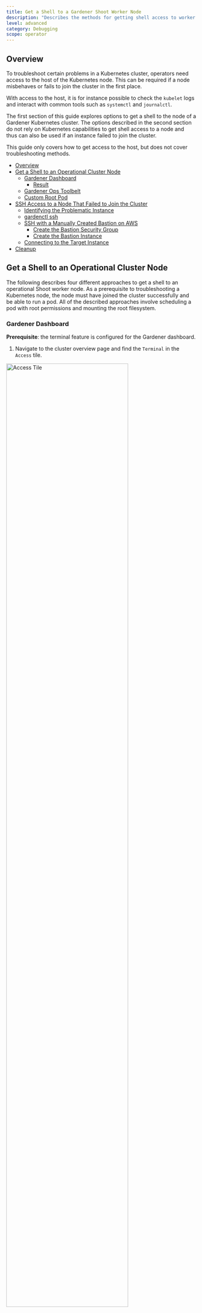 ```yaml
---
title: Get a Shell to a Gardener Shoot Worker Node
description: "Describes the methods for getting shell access to worker nodes"
level: advanced
category: Debugging
scope: operator
---
```


## Overview

To troubleshoot certain problems in a Kubernetes cluster, operators need access to the host of the Kubernetes node. This can be required if a node misbehaves or fails to join the cluster in the first place.

With access to the host, it is for instance possible to check the `kubelet` logs and interact with common tools such as `systemctl` and `journalctl`.

The first section of this guide explores options to get a shell to the node of a Gardener Kubernetes cluster.
The options described in the second section do not rely on Kubernetes capabilities to get shell access to a node and thus can also be used if an instance failed to join the cluster.

This guide only covers how to get access to the host, but does not cover troubleshooting methods.

- [Overview](#overview)
- [Get a Shell to an Operational Cluster Node](#get-a-shell-to-an-operational-cluster-node)
  - [Gardener Dashboard](#gardener-dashboard)
    - [Result](#result)
  - [Gardener Ops Toolbelt](#gardener-ops-toolbelt)
  - [Custom Root Pod](#custom-root-pod)
- [SSH Access to a Node That Failed to Join the Cluster](#ssh-access-to-a-node-that-failed-to-join-the-cluster)
  - [Identifying the Problematic Instance](#identifying-the-problematic-instance)
  - [gardenctl ssh](#gardenctl-ssh)
  - [SSH with a Manually Created Bastion on AWS](#ssh-with-a-manually-created-bastion-on-aws)
    - [Create the Bastion Security Group](#create-the-bastion-security-group)
    - [Create the Bastion Instance](#create-the-bastion-instance)
  - [Connecting to the Target Instance](#connecting-to-the-target-instance)
- [Cleanup](#cleanup)

## Get a Shell to an Operational Cluster Node

The following describes four different approaches to get a shell to an operational Shoot worker node.
As a prerequisite to troubleshooting a Kubernetes node, the node must have joined the cluster successfully and be able to run a pod.
All of the described approaches involve scheduling a pod with root permissions and mounting the root filesystem.

### Gardener Dashboard

**Prerequisite**: the terminal feature is configured for the Gardener dashboard.

1. Navigate to the cluster overview page and find the `Terminal` in the `Access` tile.

<img style="margin-left:0;width:80%;height:auto;" alt="Access Tile" src="./images/9fb6ca4ff9b7480f93debba833f48590.png"/>
<br>

Select the target Cluster (Garden, Seed / Control Plane, Shoot cluster) depending on the requirements and access rights (only certain users have access to the Seed Control Plane).

1. To open the terminal configuration, interact with the top right-hand corner of the screen.

<img style="margin-left:0" alt="Terminal configuration" src="./images/db573582bfc544d294cbde8906a74e07.png"/>
<br>

1. Set the Terminal Runtime to "Privileged". Also, specify the target node from the drop-down menu.

<img style="margin-left:0;width:50%;height:auto"  alt="Dashboard terminal pod configuration" src="./images/f7b10d48edf44c17ba838ff5c429e39d.png"/>
<br>

#### Result

The Dashboard then schedules a pod and opens a shell session to the node.

To get access to the common binaries installed on the host, prefix the command with `chroot /hostroot`. Note that the path depends on where the root path is mounted in the container. In the default image used by the Dashboard, it is under `/hostroot`.

<img style="margin-left:0"  alt="Dashboard terminal pod configuration" src="./images/3da659e9cc4744a2ad3e1c6a50d39c04.png"/>
<br>

### Gardener Ops Toolbelt

**Prerequisite**: `kubectl` is available.

The [Gardener ops-toolbelt](https://github.com/gardener/ops-toolbelt) can be used as a convenient way to deploy a root pod to a node. The pod uses an image that is bundled with a bunch of useful [troubleshooting tools](https://github.com/gardener/ops-toolbelt/tree/master/dockerfile-configs). This is also the same image that is used by default when using the Gardener Dashboard terminal feature as described in the [previous section](#gardener-dashboard).

The easiest way to use the [Gardener ops-toolbelt](https://github.com/gardener/ops-toolbelt) is to execute the [`ops-pod` script](https://github.com/gardener/ops-toolbelt/blob/master/hacks/ops-pod) in the `hacks` folder. To get root shell access to a node, execute the aforementioned script by supplying the target node name as an argument:

```sh
<path-to-ops-toolbelt-repo>/hacks/ops-pod <target-node>
```

### Custom Root Pod

Alternatively, a pod can be [assigned](https://kubernetes.io/docs/concepts/configuration/assign-pod-node/) to a target node and a shell can be opened via [standard Kubernetes means](https://kubernetes.io/docs/tasks/debug-application-cluster/get-shell-running-container/). To enable root access to the node, the pod specification requires proper `securityContext` and `volume` properties.

For instance, you can use the following pod manifest, after changing `<target-node-name>` with the name of the node you want this pod attached to:

```yaml
apiVersion: v1
kind: Pod
metadata:
  name: privileged-pod
  namespace: default
spec:
  nodeSelector:
    kubernetes.io/hostname: <target-node-name>
  containers:
  - name: busybox
    image: busybox
    stdin: true
    securityContext:
      privileged: true
    volumeMounts:
    - name: host-root-volume
      mountPath: /host
      readOnly: true
  volumes:
  - name: host-root-volume
    hostPath:
      path: /
  hostNetwork: true
  hostPID: true
  restartPolicy: Never
```

## SSH Access to a Node That Failed to Join the Cluster

This section explores two options that can be used to get SSH access to a node that failed to join the cluster.
As it is not possible to schedule a pod on the node, the Kubernetes-based methods explored so far cannot be used in this scenario.

Additionally, Gardener typically provisions worker instances in a private subnet of the VPC, hence - there is no public IP address that could be used for direct SSH access.

For this scenario, cloud providers typically have extensive documentation (e.g., [AWS](https://docs.aws.amazon.com/AWSEC2/latest/UserGuide/AccessingInstances.html) & [GCP](https://cloud.google.com/compute/docs/instances/connecting-to-instance) and in [some cases tooling support](https://cloud.google.com/compute/docs/instances/connecting-advanced#vpn)). However, these approaches are mostly cloud provider specific, require interaction via their CLI and API or sometimes the installation of a [cloud provider specific agent](https://docs.aws.amazon.com/systems-manager/latest/userguide/sysman-install-ssm-agent.html) on the node.

Alternatively, `gardenctl` can be used providing a cloud provider agnostic and out-of-the-box support to get ssh access to an instance in a private subnet. Currently `gardenctl` supports AWS, GCP, Openstack, Azure and Alibaba Cloud.

### Identifying the Problematic Instance

First, the problematic instance has to be identified. In Gardener, worker pools can be created in different cloud provider regions, zones, and accounts.

The instance would typically show up as successfully started / running in the cloud provider dashboard or API and it is not immediately obvious which one has a problem. Instead, we can use the Gardener API / CRDs to obtain the faulty instance identifier in a cloud-agnostic way.

Gardener uses the [Machine Controller Manager](https://github.com/gardener/machine-controller-manager) to create the Shoot worker nodes. For each worker node, the Machine Controller Manager creates a `Machine` CRD in the Shoot namespace in the respective `Seed` cluster. Usually the problematic instance can be identified, as the respective `Machine` CRD has status `pending`.

The instance / node name can be obtained from the `Machine` `.status` field:

```sh
kubectl get machine <machine-name> -o json | jq -r .status.node
```

This is all the information needed to go ahead and use `gardenctl ssh` to get a shell to the node. In addition, the used cloud provider, the specific identifier of the instance, and the instance region can be identified from the `Machine` CRD.

Get the identifier of the instance via:

```sh
kubectl get machine <machine-name> -o json | jq -r .spec.providerID // e.g aws:///eu-north-1/i-069733c435bdb4640
```

The identifier shows that the instance belongs to the cloud provider `aws` with the ec2 instance-id `i-069733c435bdb4640` in region `eu-north-1`.

To get more information about the instance, check out the `MachineClass` (e.g., `AWSMachineClass`) that is associated with each `Machine` CRD in the `Shoot` namespace of the `Seed` cluster.

The `AWSMachineClass` contains the machine image ([ami](https://docs.aws.amazon.com/AWSEC2/latest/UserGuide/AMIs.html)), machine-type, iam information, network-interfaces, subnets, security groups and attached volumes.

Of course, the information can also be used to get the instance with the cloud provider CLI / API.

### gardenctl ssh

Using the node name of the problematic instance, we can use the `gardenctl ssh` command to get SSH access to the cloud provider instance via an automatically set up [bastion host](https://en.wikipedia.org/wiki/Bastion_host). `gardenctl` takes care of spinning up the `bastion` instance, setting up the SSH keys, ports and security groups and opens a root shell on the target instance. After the SSH session has ended, `gardenctl` deletes the created cloud provider resources.

Use the following commands:

1. First, target a Garden cluster containing all the Shoot definitions.

```sh
gardenctl target garden <target-garden>
```

1. Target an available Shoot by name. This sets up the context, configures the `kubeconfig` file of the Shoot cluster and downloads the cloud provider credentials. Subsequent commands will execute in this context.

```sh
gardenctl target shoot <target-shoot>
```

1. This uses the cloud provider credentials to spin up the bastion and to open a shell on the target instance.

```sh
gardenctl ssh <target-node>
```

### SSH with a Manually Created Bastion on AWS

In case you are not using `gardenctl` or want to control the bastion instance yourself, you can also manually set it up. 
The steps described here are generally the same as [those used by `gardenctl` internally](https://github.com/gardener/gardenctl/blob/10a537942b94234914758c0f6d053dc1cf218ecd/pkg/cmd/ssh_aws.go#L53-L52).
Despite some cloud provider specifics, they can be generalized to the following list:

- Open port 22 on the target instance.
- Create an instance / VM in a public subnet (the bastion instance needs to have a public IP address).  
- Set-up security groups and roles, and open port 22 for the bastion instance.

The following diagram shows an overview of how the SSH access to the target instance works:

<img style="margin-left:0"  alt="SSH Bastion diagram" src="./images/913441003e5641bc90249bdc07d55656.png"/>
<br>

This guide demonstrates the setup of a bastion on AWS.

**Prerequisites:**

- The `AWS CLI` is set up.
- Obtain target `instance-id` (see [Identifying the Problematic Instance](#identifying-the-problematic-instance)).
- Obtain the VPC ID the Shoot resources are created in. This can be found in the `Infrastructure` CRD in the `Shoot` namespace in the `Seed`.
- Make sure that port 22 on the target instance is open (default for Gardener deployed instances).
  - Extract security group via:

  ```sh
  aws ec2 describe-instances --instance-ids <instance-id>
  ```

  - Check for rule that allows inbound connections on port 22:

  ```sh
  aws ec2 describe-security-groups --group-ids=<security-group-id>
  ```

  - If not available, create the rule with the following comamnd:

  ```sh
  aws ec2 authorize-security-group-ingress --group-id <security-group-id>  --protocol tcp --port 22 --cidr 0.0.0.0/0
  ```

#### Create the Bastion Security Group

1. The common name of the security group is `<shoot-name>-bsg`. Create the security group:

  ```sh
  aws ec2 create-security-group --group-name <bastion-security-group-name>  --description ssh-access --vpc-id <VPC-ID>
  ```

1. Optionally, create identifying tags for the security group:

  ```sh
  aws ec2 create-tags --resources <bastion-security-group-id> --tags Key=component,Value=<tag>
  ```

1. Create a permission in the bastion security group that allows ssh access on port 22:

  ```sh
  aws ec2 authorize-security-group-ingress --group-id <bastion-security-group-id>  --protocol tcp --port 22 --cidr 0.0.0.0/0
  ```

1. Create an IAM role for the bastion instance with the name `<shoot-name>-bastions`:

  ```sh
  aws iam create-role --role-name <shoot-name>-bastions
  ```

  The content should be:

``` json
{
"Version": "2012-10-17",
"Statement": [
    {
        "Effect": "Allow",
        "Action": [
            "ec2:DescribeRegions"
        ],
        "Resource": [
            "*"
        ]
    }
]
}
```

1. Create the instance profile and name it `<shoot-name>-bastions`:

  ```sh
  aws iam create-instance-profile --instance-profile-name <name>
  ```

1. Add the created role to the instance profile:

  ```sh
  aws iam add-role-to-instance-profile --instance-profile-name <instance-profile-name> --role-name <role-name>
  ```

#### Create the Bastion Instance

Next, in order to be able to `ssh` into the bastion instance, the instance has to be set up with a user with a public ssh key.
Create a user `gardener` that has the same Gardener-generated public ssh key as the target instance.

1. First, we need to get the public part of the `Shoot` ssh-key.
  The ssh-key is stored in a secret in the the project namespace in the Garden cluster.
  The name is:  `<shoot-name>-ssh-publickey`.
  Get the key via:

  ```sh
  kubectl get secret aws-gvisor.ssh-keypair -o json | jq -r .data.\"id_rsa.pub\"
  ```

1. A script handed over as `user-data` to the bastion `ec2` instance, can be used to create the `gardener` user and add the ssh-key.
  For your convenience, you can use the following script to generate the `user-data`.

``` bash
#!/bin/bash -eu
saveUserDataFile () {
  ssh_key=$1

cat > gardener-bastion-userdata.sh <<EOF
#!/bin/bash -eu
id gardener || useradd gardener -mU
mkdir -p /home/gardener/.ssh
echo "$ssh_key" > /home/gardener/.ssh/authorized_keys
chown gardener:gardener /home/gardener/.ssh/authorized_keys
echo "gardener ALL=(ALL) NOPASSWD:ALL" >/etc/sudoers.d/99-gardener-user
EOF
}


if [ -p /dev/stdin ]; then
    read -r input
    cat | saveUserDataFile "$input"
else
    pbpaste | saveUserDataFile "$input"
fi
```

1. Use the script by handing-over the public ssh-key of the `Shoot` cluster:

  ```sh
  kubectl get secret aws-gvisor.ssh-keypair -o json | jq -r .data.\"id_rsa.pub\" | ./generate-userdata.sh
  ```

  This generates a file called `gardener-bastion-userdata.sh` in the same directory containing the `user-data`.

1. The following information is needed to create the bastion instance:
  
  `bastion-IAM-instance-profile-name`
    - Use the created instance profile with the name `<shoot-name>-bastions`

  `image-id`
    - It is possible to use the same image-id as the one used for the target instance (or any other image). Has cloud provider specific format (AWS: `ami`).

  `ssh-public-key-name`
  
    - This is the ssh key pair already created in the Shoot's cloud provider account by Gardener during the `Infrastructure` CRD reconciliation.
	- The name is usually: `<shoot-name>-ssh-publickey`

  `subnet-id`
    - Choose a subnet that is attached to an `Internet Gateway` and `NAT Gateway` (bastion instance must have a public IP).
    - The Gardener created public subnet with the name `<shoot-name>-public-utility-<xy>` can be used.
    Please check the created subnets with the cloud provider.

  `bastion-security-group-id`
    - Use the id of the created bastion security group.

  `file-path-to-userdata`
    - Use the filepath to the `user-data` file generated in the previous step.

  - `bastion-instance-name`
    - Optionaly, you can tag the instance.
    - Usually `<shoot-name>-bastions`

1. Create the bastion instance via:

```sh
ec2 run-instances --iam-instance-profile Name=<bastion-IAM-instance-profile-name> --image-id <image-id>  --count 1 --instance-type t3.nano --key-name <ssh-public-key-name>  --security-group-ids <bastion-security-group-id> --subnet-id <subnet-id> --associate-public-ip-address --user-data <file-path-to-userdata> --tag-specifications ResourceType=instance,Tags=[{Key=Name,Value=<bastion-instance-name>},{Key=component,Value=<mytag>}] ResourceType=volume,Tags=[{Key=component,Value=<mytag>}]"
```

Capture the `instance-id` from the response and wait until the `ec2` instance is running and has a public IP address.

### Connecting to the Target Instance

1. Save the private key of the ssh-key-pair in a temporary local file for later use:

```sh
umask 077

kubectl get secret <shoot-name>.ssh-keypair -o json | jq -r .data.\"id_rsa\" | base64 -d > id_rsa.key
```

1. Use the private ssh key to ssh into the bastion instance:

```sh
ssh -i <path-to-private-key> gardener@<public-bastion-instance-ip> 
```

1. If that works, connect from your local terminal to the target instance via the bastion:

```sh
ssh  -i <path-to-private-key> -o ProxyCommand="ssh -W %h:%p -i <private-key> -o IdentitiesOnly=yes -o StrictHostKeyChecking=no gardener@<public-ip-bastion>" gardener@<private-ip-target-instance> -o IdentitiesOnly=yes -o StrictHostKeyChecking=no
```

## Cleanup

Do not forget to cleanup the created resources. Otherwise Gardener will eventually fail to delete the Shoot.
